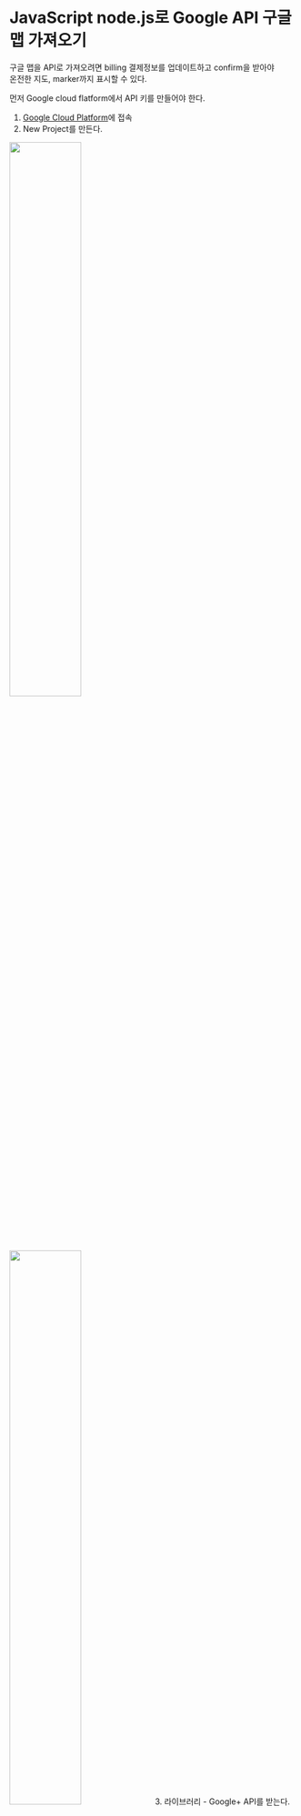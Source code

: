 # JavaScript node.js로 Google API 구글 맵 가져오기  
구글 맵을 API로 가져오려면 billing 결제정보를 업데이트하고 confirm을 받아야  
온전한 지도, marker까지 표시할 수 있다.   
  
먼저 Google cloud flatform에서 API 키를 만들어야 한다.  
1. [Google Cloud Platform](https://console.cloud.google.com/)에 접속    
2. New Project를 만든다.    
<img src="https://user-images.githubusercontent.com/33191974/154077215-36cf6199-a705-4794-8aef-47c837b1d320.png" width="50%" height="50%"/>    
<img src="https://user-images.githubusercontent.com/33191974/154077619-9370341d-a160-440f-b322-f9f30ff8f92d.png" width="50%" height="50%"/>    
3. 라이브러리 - Google+ API를 받는다.  
<img src="https://user-images.githubusercontent.com/33191974/154079149-ef9db3ff-937c-4c2a-be05-e428203743c4.png" width="50%" height="50%"/>     
4. OAuth consent screen(OAuth 동의화면)에 들어가서 Application name 지정 -> 바로   
만들기 버튼을 누른다.   
<img src="https://user-images.githubusercontent.com/33191974/154098812-7fc3e422-4256-4a76-a438-e08ffeae532c.png" width="50%" height="50%"/>  
5. Credentials(사용자 인증 정보)에 들어간다. - 사용자 인증 정보 만들기 ->  
OAuth 클라이언트 ID 생성  
<img src="https://user-images.githubusercontent.com/33191974/154099168-da7760a4-ab08-4e41-8ab9-71982a089af8.png" width="50%" height="50%"/>   



















































